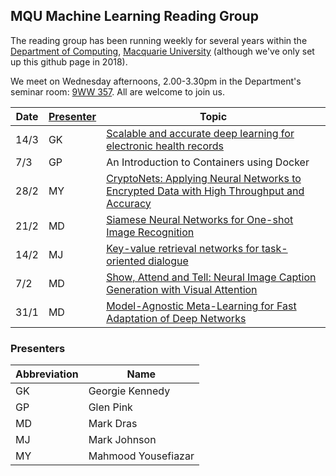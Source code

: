 ## MQU Machine Learning Reading Group



The reading group has been running weekly for several years within the
[Department of Computing](http://comp.mq.edu.au), [Macquarie University](https://www.mq.edu.au/) (although we've only set
up this github page in 2018).

We meet on Wednesday afternoons, 2.00-3.30pm in the Department's
seminar room: [9WW
357](https://www.mq.edu.au/about/contacts-and-maps/maps).  All are
welcome to join us.


Date | [Presenter](#presenters) | Topic
---- | --------- | -----
14/3 | GK | [Scalable and accurate deep learning for electronic health records](https://arxiv.org/abs/1801.07860)
7/3 | GP | An Introduction to Containers using Docker
28/2 | MY | [CryptoNets: Applying Neural Networks to Encrypted Data with High Throughput and Accuracy](http://proceedings.mlr.press/v48/gilad-bachrach16.pdf)
21/2 | MD | [Siamese Neural Networks for One-shot Image Recognition](https://www.cs.cmu.edu/~rsalakhu/papers/oneshot1.pdf)
14/2 | MJ | [Key-value retrieval networks for task-oriented dialogue](https://arxiv.org/abs/1705.05414)
7/2 | MD | [Show, Attend and Tell: Neural Image Caption Generation with Visual Attention](https://arxiv.org/abs/1502.03044)
31/1 | MD | [Model-Agnostic Meta-Learning for Fast Adaptation of Deep Networks](https://arxiv.org/abs/1703.03400)

### Presenters

Abbreviation | Name
------------ | ----
GK | Georgie Kennedy
GP | Glen Pink
MD | Mark Dras
MJ | Mark Johnson
MY | Mahmood Yousefiazar

